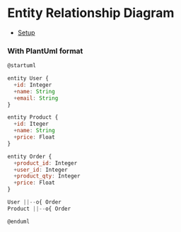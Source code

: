 # Entity Relationship Diagram
- [Setup](./erd_plantuml.md)
### With PlantUml format
```js
@startuml

entity User {
  +id: Integer
  +name: String
  +email: String
}

entity Product {
  +id: Iteger
  +name: String
  +price: Float
}

entity Order {
  +product_id: Integer
  +user_id: Integer
  +product_qty: Integer
  +price: Float
}

User ||--o{ Order
Product ||--o{ Order

@enduml
```
